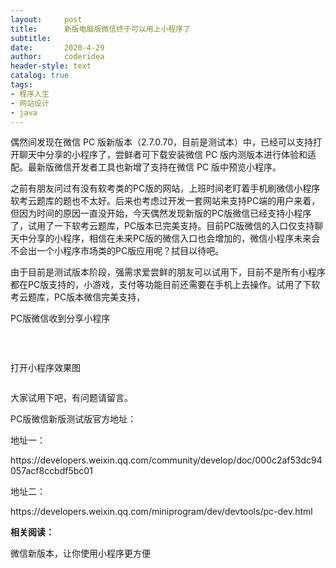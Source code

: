 ```yaml
---
layout:     post
title:      新版电脑版微信终于可以用上小程序了
subtitle:   
date:       2020-4-29
author:     coderidea
header-style: text
catalog: true
tags:
- 程序人生
- 网站设计
- java
--- 
```

<p>偶然间发现在微信 PC 版新版本（2.7.0.70，目前是测试本）中，已经可以支持打开聊天中分享的小程序了，尝鲜者可下载安装微信 PC 版内测版本进行体验和适配。最新版微信开发者工具也新增了支持在微信 PC 版中预览小程序。</p>

<p>之前有朋友问过有没有软考类的PC版的网站，上班时间老盯着手机刷微信小程序软考云题库的题也不太好。后来也考虑过开发一套网站来支持PC端的用户来着，但因为时间的原因一直没开始，今天偶然发现新版的PC版微信已经支持小程序了，试用了一下软考云题库，PC版本已完美支持。目前PC版微信的入口仅支持聊天中分享的小程序，相信在未来PC版的微信入口也会增加的，微信小程序未来会不会出一个小程序市场类的PC版应用呢？拭目以待吧。</p>

<p>由于目前是测试版本阶段，强需求爱尝鲜的朋友可以试用下，目前不是所有小程序都在PC版支持的，小游戏，支付等功能目前还需要在手机上去操作。试用了下软考云题库，PC版本微信完美支持，</p>

<p>PC版微信收到分享小程序</p>

<p><img alt="" class="has" src="https://imgconvert.csdnimg.cn/aHR0cDovL3A5LnBzdGF0cC5jb20vbGFyZ2UvcGdjLWltYWdlL2NiZTIwMjY0Mjk1ZDQ0Zjg4YzY1ZWVlMTMwZTMwOWVm" /></p>

<p> </p>

<p>打开小程序效果图</p>

<p><img alt="" class="has" src="https://imgconvert.csdnimg.cn/aHR0cDovL3AxLnBzdGF0cC5jb20vbGFyZ2UvcGdjLWltYWdlLzBiMGNhZjg5NjkyZjQyNzY5YzZiMGU1MjhkMTI1NTRh" /></p>

<p>大家试用下吧，有问题请留言。</p>

<p>PC版微信新版测试版官方地址：</p>

<p>地址一：</p>

<p>https://developers.weixin.qq.com/community/develop/doc/000c2af53dc94057acf8ccbdf5bc01</p>

<p>地址二：</p>

<p>https://developers.weixin.qq.com/miniprogram/dev/devtools/pc-dev.html</p>

<p><strong>相关阅读：</strong></p>

<p>微信新版本，让你使用小程序更方便</p>
